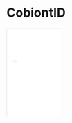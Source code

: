 # CobiontID



<style>
  #IDNAME {
  -moz-transform: scale(0.25, 0.25); 
  -webkit-transform: scale(0.25, 0.25); 
  -o-transform: scale(0.25, 0.25);
  -ms-transform: scale(0.25, 0.25);
  transform: scale(0.25, 0.25); 
  -moz-transform-origin: top left;
  -webkit-transform-origin: top left;
  -o-transform-origin: top left;
  -ms-transform-origin: top left;
  transform-origin: top left;
  }
</style>


<iframe
  src="./examples/cbHylTriq8_scaffolds_multi_select.html"
  style="width:100%; height:800px;"  class="is-fullwidth"
  id="IDNAME"
></iframe>

